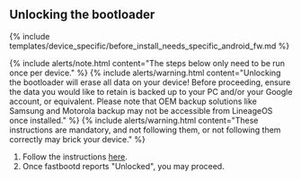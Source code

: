 ## Unlocking the bootloader

{% include templates/device_specific/before_install_needs_specific_android_fw.md %}

{% include alerts/note.html content="The steps below only need to be run once per device." %}
{% include alerts/warning.html content="Unlocking the bootloader will erase all data on your device!
Before proceeding, ensure the data you would like to retain is backed up to your PC and/or your Google account, or equivalent. Please note that OEM backup solutions like Samsung and Motorola backup may not be accessible from LineageOS once installed." %}
{% include alerts/warning.html content="These instructions are mandatory, and not following them, or not following them correctly may brick your device." %}

1. Follow the instructions [here](https://github.com/oddsolutions/sabrina-unlock).
2. Once fastbootd reports "Unlocked", you may proceed.
